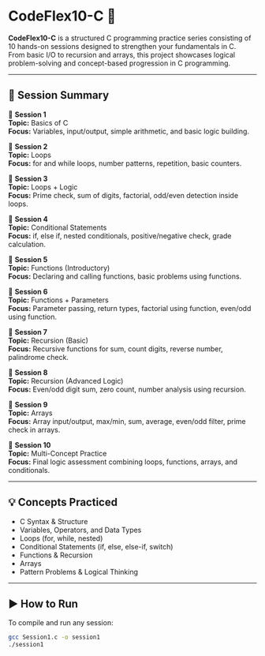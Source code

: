 # CodeFlex10-C 🔧

**CodeFlex10-C** is a structured C programming practice series consisting of 10 hands-on sessions designed to strengthen your fundamentals in C.  
From basic I/O to recursion and arrays, this project showcases logical problem-solving and concept-based progression in C programming.

---

## 📘 Session Summary

🔹 **Session 1**  
**Topic:** Basics of C  
**Focus:** Variables, input/output, simple arithmetic, and basic logic building.

🔹 **Session 2**  
**Topic:** Loops  
**Focus:** for and while loops, number patterns, repetition, basic counters.

🔹 **Session 3**  
**Topic:** Loops + Logic  
**Focus:** Prime check, sum of digits, factorial, odd/even detection inside loops.

🔹 **Session 4**  
**Topic:** Conditional Statements  
**Focus:** if, else if, nested conditionals, positive/negative check, grade calculation.

🔹 **Session 5**  
**Topic:** Functions (Introductory)  
**Focus:** Declaring and calling functions, basic problems using functions.

🔹 **Session 6**  
**Topic:** Functions + Parameters  
**Focus:** Parameter passing, return types, factorial using function, even/odd using function.

🔹 **Session 7**  
**Topic:** Recursion (Basic)  
**Focus:** Recursive functions for sum, count digits, reverse number, palindrome check.

🔹 **Session 8**  
**Topic:** Recursion (Advanced Logic)  
**Focus:** Even/odd digit sum, zero count, number analysis using recursion.

🔹 **Session 9**  
**Topic:** Arrays  
**Focus:** Array input/output, max/min, sum, average, even/odd filter, prime check in arrays.

🔹 **Session 10**  
**Topic:** Multi-Concept Practice  
**Focus:** Final logic assessment combining loops, functions, arrays, and conditionals.

---

## 💡 Concepts Practiced

- C Syntax & Structure  
- Variables, Operators, and Data Types  
- Loops (for, while, nested)  
- Conditional Statements (if, else, else-if, switch)  
- Functions & Recursion  
- Arrays  
- Pattern Problems & Logical Thinking

---

## ▶️ How to Run

To compile and run any session:

```bash
gcc Session1.c -o session1
./session1
